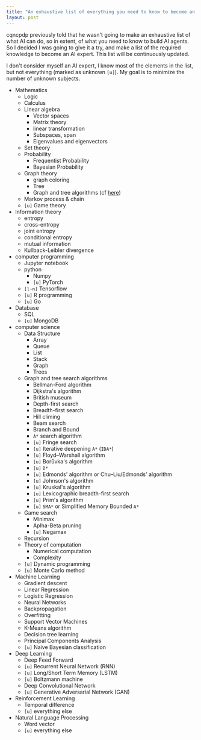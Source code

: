 ```yaml
---
title: "An exhaustive list of everything you need to know to become an AI expert"
layout: post
---
```


cqncpdp previously told that he wasn't going to make an exhaustive list of what
AI can do, so in extent, of what you need to know to build AI agents. So I
decided I was going to give it a try, and make a list of the required knowledge
to become an AI expert. This list will be continuously updated.

I don't consider myself an AI expert, I know most of the elements in the
list, but not everything (marked as unknown `[u]`). My goal is to minimize the
number of unknown subjects.



* Mathematics
	* Logic
	* Calculus
	* Linear algebra
		* Vector spaces
		* Matrix theory
		* linear transformation
		* Subspaces, span
		* Eigenvalues and eigenvectors
	* Set theory
	* Probability
		* Frequentist Probability
		* Bayesian Probability
	* Graph theory
		* graph coloring
		* Tree
		* Graph and tree algorithms (cf [here](#gtsa))
	* Markov process & chain
	* `[u]` Game theory
* Information theory
	* entropy
	* cross-entropy
	* joint entropy
	* conditional entropy
	* mutual information
	* Kullback-Leibler divergence
* computer programming
	* Jupyter notebook
	* python
		* Numpy
		* `[u]` PyTorch
	* `[l-n]` Tensorflow
	* `[u]` R programming
	* `[u]` Go
* Database
	* SQL
	* `[u]` MongoDB
* computer science
	* Data Structure
		* Array
		* Queue
		* List
		* Stack
		* Graph
		* Trees
	* <span id="gtsa">Graph and tree search algorithms</span> 
		* Bellman-Ford algorithm
		* Dijkstra's algorithm
		* British museum
		* Depth-first search
		* Breadth-first search
		* Hill climing
		* Beam search
		* Branch and Bound
		* `A*` search algorithm
		* `[u]` Fringe search
		* `[u]` Iterative deepening `A*` (`IDA*`)
		* `[u]` Floyd–Warshall algorithm
		* `[u]` Borůvka's algorithm
		* `[u]` `D*` 
		* `[u]` Edmonds' algorithm or Chu–Liu/Edmonds' algorithm 
		* `[u]` Johnson's algorithm
		* `[u]` Kruskal's algorithm
		* `[u]` Lexicographic breadth-first search
		* `[u]` Prim's algorithm
		* `[u]` `SMA*` or Simplified Memory Bounded `A*`
	* Game search
		* Minimax	
		* Aplha-Beta pruning
		* `[u]` Negamax
	* Recursion
	* Theory of computation
		* Numerical computation
		* Complexity 
	* `[u]` Dynamic programming
	* `[u]` Monte Carlo method
* Machine Learning
	* Gradient descent
	* Linear Regression
	* Logistic Regression
	* Neural Networks
	* Backpropagation
	* Overfitting
	* Support Vector Machines
	* K-Means algorithm
	* Decision tree learning
	* Principal Components Analysis
	* `[u]` Naive Bayesian classification
* Deep Learning
	* Deep Feed Forward
	* `[u]` Recurrent Neural Network (RNN)
	* `[u]` Long/Short Term Memory (LSTM)
	* `[u]` Boltzmann machine
	* Deep Convolutional Network
	* `[u]` Generative Adversarial Network (GAN)
* Reinforcement Learning
	* Temporal difference
	* `[u]` everything else
* Natural Language Processing
	* Word vector
	* `[u]` everything else


